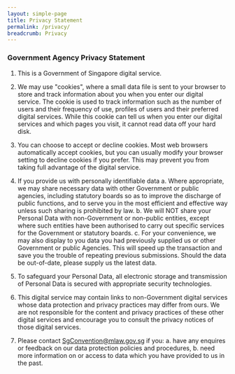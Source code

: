 ```yaml
---
layout: simple-page
title: Privacy Statement
permalink: /privacy/
breadcrumb: Privacy
---
```


### **Government Agency Privacy Statement**

1. This is a Government of Singapore digital service.

2. We may use "cookies", where a small data file is sent to your browser to store and track information about you when you enter our digital service. The cookie is used to track information such as the number of users and their frequency of use, profiles of users and their preferred digital services. While this cookie can tell us when you enter our digital services and which pages you visit, it cannot read data off your hard disk.

3. You can choose to accept or decline cookies. Most web browsers automatically accept cookies, but you can usually modify your browser setting to decline cookies if you prefer. This may prevent you from taking full advantage of the digital service.

4. If you provide us with personally identifiable data
  a. Where appropriate, we may share necessary data with other Government or public agencies, including statutory boards so as to improve the discharge of public functions, and to serve you in the most efficient and effective way unless such sharing is prohibited by law.
  b. We will NOT share your Personal Data with non-Government or non-public entities, except where such entities have been authorised to carry out specific services for the Government or statutory boards.
  c. For your convenience, we may also display to you data you had previously supplied us or other Government or public Agencies. This will speed up the transaction and save you the trouble of repeating previous submissions. Should the data be out-of-date, please supply us the latest data.
  
5. To safeguard your Personal Data, all electronic storage and transmission of Personal Data is secured with appropriate security technologies.

6. This digital service may contain links to non-Government digital services whose data protection and privacy practices may differ from ours. We are not responsible for the content and privacy practices of these other digital services and encourage you to consult the privacy notices of those digital services.

7. Please contact SgConvention@mlaw.gov.sg if you:
  a. have any enquires or feedback on our data protection policies and procedures,
  b. need more information on or access to data which you have provided to us in the past.
  
